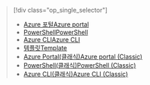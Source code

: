 > [!div class="op_single_selector"]
> * [<span data-ttu-id="438f3-101">Azure 포털</span><span class="sxs-lookup"><span data-stu-id="438f3-101">Azure portal</span></span>](../articles/virtual-network/virtual-networks-create-vnet-arm-pportal.md)
> * [<span data-ttu-id="438f3-102">PowerShell</span><span class="sxs-lookup"><span data-stu-id="438f3-102">PowerShell</span></span>](../articles/virtual-network/virtual-networks-create-vnet-arm-ps.md)
> * [<span data-ttu-id="438f3-103">Azure CLI</span><span class="sxs-lookup"><span data-stu-id="438f3-103">Azure CLI</span></span>](../articles/virtual-network/virtual-networks-create-vnet-arm-cli.md)
> * [<span data-ttu-id="438f3-104">템플릿</span><span class="sxs-lookup"><span data-stu-id="438f3-104">Template</span></span>](../articles/virtual-network/virtual-networks-create-vnet-arm-template-click.md)
> * [<span data-ttu-id="438f3-105">Azure Portal(클래식)</span><span class="sxs-lookup"><span data-stu-id="438f3-105">Azure portal (Classic)</span></span>](../articles/virtual-network/virtual-networks-create-vnet-classic-pportal.md)
> * [<span data-ttu-id="438f3-106">PowerShell(클래식)</span><span class="sxs-lookup"><span data-stu-id="438f3-106">PowerShell (Classic)</span></span>](../articles/virtual-network/virtual-networks-create-vnet-classic-netcfg-ps.md)
> * [<span data-ttu-id="438f3-107">Azure CLI(클래식)</span><span class="sxs-lookup"><span data-stu-id="438f3-107">Azure CLI (Classic)</span></span>](../articles/virtual-network/virtual-networks-create-vnet-classic-cli.md)
